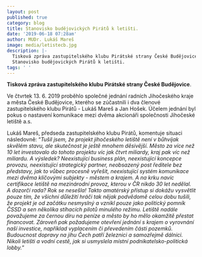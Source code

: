 ```yaml
---
layout: post
published: true
category: blog
title: Stanovisko budějovických Pirátů k letišti.
date: '2019-06-18 07:28am'
author: MUDr. Lukáš Mareš
image: media/letistecb.jpg
description: |-
  Tisková zpráva zastupitelského klubu Pirátské strany České Budějovice
  Stanovisko budějovických Pirátů k letišti.
tags: ' '
---
```

**Tisková zpráva zastupitelského klubu Pirátské strany České Budějovice**.

Ve čtvrtek 13. 6. 2019 proběhlo společné jednání radních Jihočeského kraje a města České Budějovice, kterého se zúčastnili i dva členové zastupitelského klubu Pirátů - Lukáš Mareš a Jan Hošek. Účelem jednání byl pokus o nastavení komunikace mezi dvěma akcionáři společnosti Jihočeské letiště a.s.



Lukáš Mareš, předseda zastupitelského klubu Pirátů, komentuje situaci následovně: “_Tušil jsem, že projekt jihočeského letiště není v bůhvíjak skvělém stavu, ale skutečnost je ještě mnohem děsivější. Město za více než 10 let investovalo do tohoto projektu víc jak čtvrt miliardy, kraj pak víc než miliardu. A výsledek? Neexistující business plán, neexistující koncepce provozu, neexistující strategický partner, neobsazený post ředitele bez představy, jak to vůbec procesně vyřešit, neexistující systém komunikace mezi dvěma klíčovými subjekty - městem a krajem. A na krku navíc certifikace letiště na mezinárodní provoz, kterou v ČR nikdo 30 let nedělal. A dozorčí rada? Rok se nesešla! Takto amatérský přístup si dokážu vysvětlit pouze tím, že všichni důležití hráči tak nějak podvědomě celou dobu tušili, že projekt je od začátku nesmyslný a vznikl pouze jako politický pomník ČSSD a sen několika stíhacích pilotů minulého režimu. Letiště nadále považujeme za černou díru na peníze a město by ho mělo okamžitě přestat financovat. Zároveň pak požadujeme otevření jednání s krajem o vyrovnání naší investice, například vyplacením či převedením části pozemků. Budoucnost dopravy na jihu Čech patří železnici a samozřejmě dálnici. Nikoli letišti a vodní cestě, jak si usmyslela místní podnikatelsko-politická lobby._”
